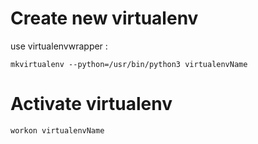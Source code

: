 
# Create new virtualenv
use virtualenvwrapper :
```
mkvirtualenv --python=/usr/bin/python3 virtualenvName
```

# Activate virtualenv
```
workon virtualenvName
```
